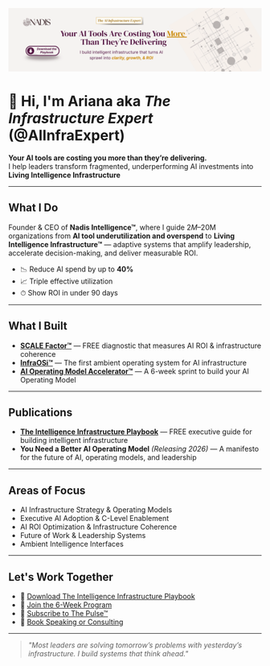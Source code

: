 <p align="center">
  <img src="banner.png" alt="AI Infrastructure Expert Banner" />
</p>

# 👋 Hi, I'm Ariana aka *The Infrastructure Expert* (@AIInfraExpert)

**Your AI tools are costing you more than they’re delivering.**  
I help leaders transform fragmented, underperforming AI investments into **Living Intelligence Infrastructure**

---

## What I Do  
Founder & CEO of **Nadis Intelligence™**, where I guide $2M–$20M organizations from **AI tool underutilization and overspend** to **Living Intelligence Infrastructure™** — adaptive systems that amplify leadership, accelerate decision-making, and deliver measurable ROI.  

- 📉 Reduce AI spend by up to **40%**  
- 📈 Triple effective utilization  
- ⏱ Show ROI in under 90 days  

---

## What I Built  
- [**SCALE Factor™**](https://scalefactor.nadis.ai) — FREE diagnostic that measures AI ROI & infrastructure coherence  
- [**InfraOSi™**](https://nadis.ai) — The first ambient operating system for AI infrastructure  
- [**AI Operating Model Accelerator™**](https://nadis.ai/accelerator) — A 6-week sprint to build your AI Operating Model  

---

## Publications  
- [**The Intelligence Infrastructure Playbook**](https://www.nadis.ai/freebook) — FREE executive guide for building intelligent infrastructure  
- **You Need a Better AI Operating Model** *(Releasing 2026)* — A manifesto for the future of AI, operating models, and leadership  

---

## Areas of Focus  
- AI Infrastructure Strategy & Operating Models  
- Executive AI Adoption & C-Level Enablement  
- AI ROI Optimization & Infrastructure Coherence  
- Future of Work & Leadership Systems  
- Ambient Intelligence Interfaces  

---

## Let's Work Together  
- 📘 [Download The Intelligence Infrastructure Playbook](https://nadis.ai/freebook)  
- 🚀 [Join the 6-Week Program](https://nadis.ai/accelerator)  
- 📰 [Subscribe to The Pulse™](https://pulse.nadis.ai)  
- 💼 [Book Speaking or Consulting](https://ariabramson.com)  

---

> *"Most leaders are solving tomorrow’s problems with yesterday’s infrastructure. I build systems that think ahead."*  

